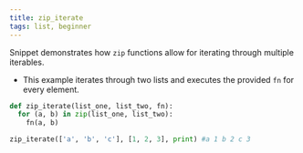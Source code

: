 ```yaml
---
title: zip_iterate
tags: list, beginner
---
```


Snippet demonstrates how `zip` functions allow for iterating through multiple iterables.

- This example iterates through two lists and executes the provided `fn` for every element. 


```py
def zip_iterate(list_one, list_two, fn): 
  for (a, b) in zip(list_one, list_two): 
  	fn(a, b)
```

```py
zip_iterate(['a', 'b', 'c'], [1, 2, 3], print) #a 1 b 2 c 3
```
